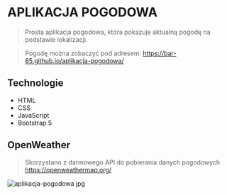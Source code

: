 # APLIKACJA POGODOWA


>Prosta aplikacja pogodowa, która pokazuje aktualną pogodę na podstawie lokalizacji. 



>Pogodę można zobaczyć pod adresem: https://bar-85.github.io/aplikacja-pogodowa/


## Technologie
* HTML
* CSS
* JavaScript
* Bootstrap 5


## OpenWeather
>Skorzystano z darmowego API do pobierania danych pogodowych
https://openweathermap.org/


![aplikacja-pogodowa jpg](https://user-images.githubusercontent.com/105555319/168445853-da4e7ef8-a436-4160-9cd0-3b8aeb1adeae.png)

